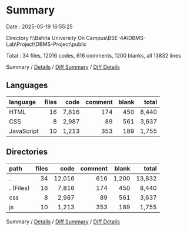 # Summary

Date : 2025-05-19 16:55:25

Directory f:\\Bahria University On Campus\\BSE-4A\\DBMS-Lab\\Project\\DBMS-Project\\public

Total : 34 files,  12016 codes, 616 comments, 1200 blanks, all 13832 lines

Summary / [Details](details.md) / [Diff Summary](diff.md) / [Diff Details](diff-details.md)

## Languages
| language | files | code | comment | blank | total |
| :--- | ---: | ---: | ---: | ---: | ---: |
| HTML | 16 | 7,816 | 174 | 450 | 8,440 |
| CSS | 8 | 2,987 | 89 | 561 | 3,637 |
| JavaScript | 10 | 1,213 | 353 | 189 | 1,755 |

## Directories
| path | files | code | comment | blank | total |
| :--- | ---: | ---: | ---: | ---: | ---: |
| . | 34 | 12,016 | 616 | 1,200 | 13,832 |
| . (Files) | 16 | 7,816 | 174 | 450 | 8,440 |
| css | 8 | 2,987 | 89 | 561 | 3,637 |
| js | 10 | 1,213 | 353 | 189 | 1,755 |

Summary / [Details](details.md) / [Diff Summary](diff.md) / [Diff Details](diff-details.md)